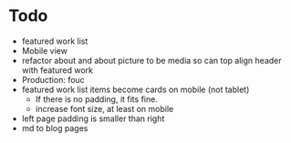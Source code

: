 # Todo
- featured work list
- Mobile view
- refactor about and about picture to be media so can top align header with featured work
- Production: fouc
- featured work list items become cards on mobile (not tablet)
  - If there is no padding, it fits fine.
  - increase font size, at least on mobile
- left page padding is smaller than right
- md to blog pages
